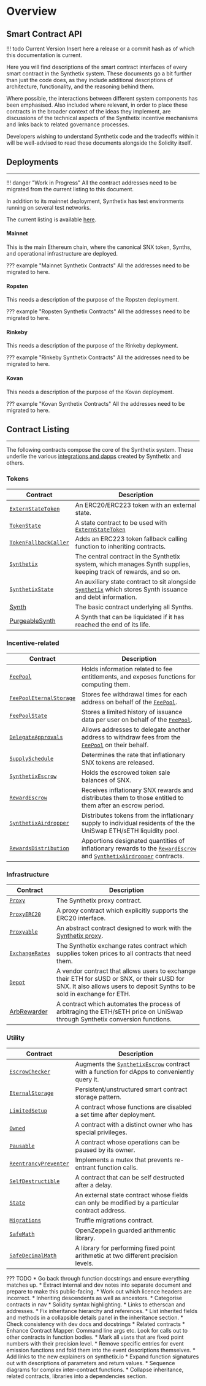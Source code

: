 # Overview

## Smart Contract API

!!! todo Current Version
    Insert here a release or a commit hash as of which this documentation is current.

Here you will find descriptions of the smart contract interfaces of every smart contract in the Synthetix system. These documents go a bit further than just the code does, as they include additional descriptions of architecture, functionality, and the reasoning behind them.

Where possible, the interactions between different system components has been emphasised. Also included where relevant, in order to place these contracts in the broader context of the ideas they implement, are discussions of the technical aspects of the Synthetix incentive mechanisms and links back to related governance processes.

Developers wishing to understand Synthetix code and the tradeoffs within it will be well-advised to read these documents alongside the Solidity itself.

<section-sep />

## Deployments

---

!!! danger "Work in Progress"
    All the contract addresses need to be migrated from the current listing to this document.

In addition to its mainnet deployment, Synthetix has test environments running on several test networks.

The current listing is available [here](https://developer.synthetix.io/api/docs/deployed-contracts.html).

#### Mainnet

This is the main Ethereum chain, where the canonical SNX token, Synths, and operational infrastructure are deployed.

??? example "Mainnet Synthetix Contracts"
    All the addresses need to be migrated to here.

#### Ropsten

This needs a description of the purpose of the Ropsten deployment.

??? example "Ropsten Synthetix Contracts"
    All the addresses need to be migrated to here.

#### Rinkeby

This needs a description of the purpose of the Rinkeby deployment.

??? example "Rinkeby Synthetix Contracts"
    All the addresses need to be migrated to here.

#### Kovan

This needs a description of the purpose of the Kovan deployment.

??? example "Kovan Synthetix Contracts"
    All the addresses need to be migrated to here.

<section-sep />

## Contract Listing

---

The following contracts compose the core of the Synthetix system. These underlie the various [integrations and dapps](../#integrations-and-dapps) created by Synthetix and others.

### Tokens

Contract | Description
---------|------------
[`ExternStateToken`](ExternStateToken.md) | An ERC20/ERC223 token with an external state.
[`TokenState`](TokenState.md) | A state contract to be used with [`ExternStateToken`](ExternStateToken.md)
[`TokenFallbackCaller`](TokenFallbackCaller.md) | Adds an ERC223 token fallback calling function to inheriting contracts.
[`Synthetix`](Synthetix.md) | The central contract in the Synthetix system, which manages Synth supplies, keeping track of rewards, and so on.
[`SynthetixState`](SynthetixState.md) | An auxiliary state contract to sit alongside [`Synthetix`](Synthetix.md) which stores Synth issuance and debt information.
[Synth](Synth.md) | The basic contract underlying all Synths.
[PurgeableSynth](PurgeableSynth.md) | A Synth that can be liquidated if it has reached the end of its life.

### Incentive-related

Contract | Description
---------|------------
[`FeePool`](FeePool.md) | Holds information related to fee entitlements, and exposes functions for computing them.
[`FeePoolEternalStorage`](FeePoolEternalStorage.md) | Stores fee withdrawal times for each address on behalf of the [`FeePool`](FeePool.md).
[`FeePoolState`](FeePoolState.md) | Stores a limited history of issuance data per user on behalf of the [`FeePool`](FeePool.md).
[`DelegateApprovals`](DelegateApprovals.md) | Allows addresses to delegate another address to withdraw fees from the [`FeePool`](FeePool.md) on their behalf.
[`SupplySchedule`](SupplySchedule.md) | Determines the rate that inflationary SNX tokens are released.
[`SynthetixEscrow`](SynthetixEscrow.md) | Holds the escrowed token sale balances of SNX.
[`RewardEscrow`](RewardEscrow.md) | Receives inflationary SNX rewards and distributes them to those entitled to them after an escrow period.
[`SynthetixAirdropper`](SynthetixAirdropper.md) | Distributes tokens from the inflationary supply to individual residents of the the UniSwap ETH/sETH liquidity pool.
[`RewardsDistribution`](RewardsDistribution.md) | Apportions designated quantities of inflationary rewards to the [`RewardEscrow`](RewardEscrow.md) and [`SynthetixAirdropper`](SynthetixAirdropper.md) contracts.

### Infrastructure

Contract | Description
---------|------------
[`Proxy`](Proxy.md) | The Synthetix proxy contract.
[`ProxyERC20`](ProxyERC20.md) | A proxy contract which explicitly supports the ERC20 interface.
[`Proxyable`](Proxyable.md) | An abstract contract designed to work with the [Synthetix proxy](Proxy.md).
[`ExchangeRates`](ExchangeRates.md) | The Synthetix exchange rates contract which supplies token prices to all contracts that need them.
[`Depot`](Depot.md) | A vendor contract that allows users to exchange their ETH for sUSD or SNX, or their sUSD for SNX. It also allows users to deposit Synths to be sold in exchange for ETH.
[ArbRewarder](ArbRewarder.md) | A contract which automates the process of arbitraging the ETH/sETH price on UniSwap through Synthetix conversion functions.

### Utility

Contract | Description
---------|------------
[`EscrowChecker`](EscrowChecker.md) | Augments the [`SynthetixEscrow`](SynthetixEscrow.md) contract with a function for dApps to conveniently query it.
[`EternalStorage`](EternalStorage.md) | Persistent/unstructured smart contract storage pattern.
[`LimitedSetup`](LimitedSetup.md) | A contract whose functions are disabled a set time after deployment.
[`Owned`](Owned.md) | A contract with a distinct owner who has special privileges.
[`Pausable`](Pausable.md) | A contract whose operations can be paused by its owner.
[`ReentrancyPreventer`](ReentrancyPreventer.md) | Implements a mutex that prevents re-entrant function calls.
[`SelfDestructible`](SelfDestructible.md) | A contract that can be self destructed after a delay.
[`State`](State.md) | An external state contract whose fields can only be modified by a particular contract address.
[`Migrations`](Migrations.md) | Truffle migrations contract.
[`SafeMath`](SafeMath.md) | OpenZeppelin guarded arithmentic library.
[`SafeDecimalMath`](SafeDecimalMath.md) | A library for performing fixed point arithmetic at two different precision levels.

<section-sep />

??? TODO
    * Go back through function docstrings and ensure everything matches up.
    * Extract internal and dev notes into separate document and prepare to make this public-facing.
    * Work out which licence headers are incorrect.
    * Inheriting descendents as well as ancestors.
    * Categorise contracts in nav
    * Solidity syntax highlighting.
    * Links to etherscan and addresses.
    * Fix inheritance hierarchy and references.
    * List inherited fields and methods in a collapsible details panel in the inheritance section.
    * Check consistency with dev docs and docstrings
    * Related contracts
    * Enhance Contract Mapper: Command line args etc. Look for calls out to other contracts in function bodies.
    * Mark all `uint`s that are fixed point numbers with their precision level.
    * Remove specific entries for event emission functions and fold them into the event descriptions themselves.
    * Add links to the new explainers on synthetix.io
    * Expand function signatures out with descriptions of parameters and return values.
    * Sequence diagrams for complex inter-contract functions.
    * Collapse inheritance, related contracts, libraries into a dependencies section.
